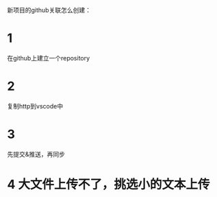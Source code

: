 新项目的github关联怎么创建：
# 1
在github上建立一个repository
# 2
复制http到vscode中
# 3
先提交&推送，再同步
# 4 大文件上传不了，挑选小的文本上传

